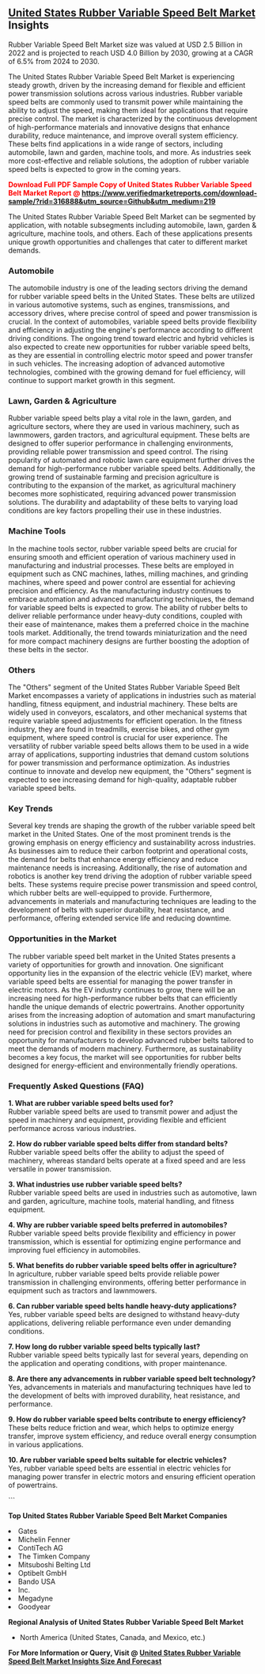 <h2><a href="https://www.verifiedmarketreports.com/download-sample/?rid=316888&amp;utm_source=Github&amp;utm_medium=219" target="_blank">United States Rubber Variable Speed Belt Market</a> Insights</h2><p>Rubber Variable Speed Belt Market size was valued at USD 2.5 Billion in 2022 and is projected to reach USD 4.0 Billion by 2030, growing at a CAGR of 6.5% from 2024 to 2030.</p><p> <p>The United States Rubber Variable Speed Belt Market is experiencing steady growth, driven by the increasing demand for flexible and efficient power transmission solutions across various industries. Rubber variable speed belts are commonly used to transmit power while maintaining the ability to adjust the speed, making them ideal for applications that require precise control. The market is characterized by the continuous development of high-performance materials and innovative designs that enhance durability, reduce maintenance, and improve overall system efficiency. These belts find applications in a wide range of sectors, including automobile, lawn and garden, machine tools, and more. As industries seek more cost-effective and reliable solutions, the adoption of rubber variable speed belts is expected to grow in the coming years. <b><p><span class=""><span style="color: #ff0000;"><strong>Download Full PDF Sample Copy of United States Rubber Variable Speed Belt Market Report</strong> @ </span><a href="https://www.verifiedmarketreports.com/download-sample/?rid=316888&amp;utm_source=Github&amp;utm_medium=219" target="_blank">https://www.verifiedmarketreports.com/download-sample/?rid=316888&amp;utm_source=Github&amp;utm_medium=219</a></span></p></b></p> <p>The United States Rubber Variable Speed Belt Market can be segmented by application, with notable subsegments including automobile, lawn, garden & agriculture, machine tools, and others. Each of these applications presents unique growth opportunities and challenges that cater to different market demands.</p> <h3>Automobile</h3> <p>The automobile industry is one of the leading sectors driving the demand for rubber variable speed belts in the United States. These belts are utilized in various automotive systems, such as engines, transmissions, and accessory drives, where precise control of speed and power transmission is crucial. In the context of automobiles, variable speed belts provide flexibility and efficiency in adjusting the engine's performance according to different driving conditions. The ongoing trend toward electric and hybrid vehicles is also expected to create new opportunities for rubber variable speed belts, as they are essential in controlling electric motor speed and power transfer in such vehicles. The increasing adoption of advanced automotive technologies, combined with the growing demand for fuel efficiency, will continue to support market growth in this segment.</p> <h3>Lawn, Garden & Agriculture</h3> <p>Rubber variable speed belts play a vital role in the lawn, garden, and agriculture sectors, where they are used in various machinery, such as lawnmowers, garden tractors, and agricultural equipment. These belts are designed to offer superior performance in challenging environments, providing reliable power transmission and speed control. The rising popularity of automated and robotic lawn care equipment further drives the demand for high-performance rubber variable speed belts. Additionally, the growing trend of sustainable farming and precision agriculture is contributing to the expansion of the market, as agricultural machinery becomes more sophisticated, requiring advanced power transmission solutions. The durability and adaptability of these belts to varying load conditions are key factors propelling their use in these industries.</p> <h3>Machine Tools</h3> <p>In the machine tools sector, rubber variable speed belts are crucial for ensuring smooth and efficient operation of various machinery used in manufacturing and industrial processes. These belts are employed in equipment such as CNC machines, lathes, milling machines, and grinding machines, where speed and power control are essential for achieving precision and efficiency. As the manufacturing industry continues to embrace automation and advanced manufacturing techniques, the demand for variable speed belts is expected to grow. The ability of rubber belts to deliver reliable performance under heavy-duty conditions, coupled with their ease of maintenance, makes them a preferred choice in the machine tools market. Additionally, the trend towards miniaturization and the need for more compact machinery designs are further boosting the adoption of these belts in the sector.</p> <h3>Others</h3> <p>The "Others" segment of the United States Rubber Variable Speed Belt Market encompasses a variety of applications in industries such as material handling, fitness equipment, and industrial machinery. These belts are widely used in conveyors, escalators, and other mechanical systems that require variable speed adjustments for efficient operation. In the fitness industry, they are found in treadmills, exercise bikes, and other gym equipment, where speed control is crucial for user experience. The versatility of rubber variable speed belts allows them to be used in a wide array of applications, supporting industries that demand custom solutions for power transmission and performance optimization. As industries continue to innovate and develop new equipment, the "Others" segment is expected to see increasing demand for high-quality, adaptable rubber variable speed belts.</p> <h3>Key Trends</h3> <p>Several key trends are shaping the growth of the rubber variable speed belt market in the United States. One of the most prominent trends is the growing emphasis on energy efficiency and sustainability across industries. As businesses aim to reduce their carbon footprint and operational costs, the demand for belts that enhance energy efficiency and reduce maintenance needs is increasing. Additionally, the rise of automation and robotics is another key trend driving the adoption of rubber variable speed belts. These systems require precise power transmission and speed control, which rubber belts are well-equipped to provide. Furthermore, advancements in materials and manufacturing techniques are leading to the development of belts with superior durability, heat resistance, and performance, offering extended service life and reducing downtime.</p> <h3>Opportunities in the Market</h3> <p>The rubber variable speed belt market in the United States presents a variety of opportunities for growth and innovation. One significant opportunity lies in the expansion of the electric vehicle (EV) market, where variable speed belts are essential for managing the power transfer in electric motors. As the EV industry continues to grow, there will be an increasing need for high-performance rubber belts that can efficiently handle the unique demands of electric powertrains. Another opportunity arises from the increasing adoption of automation and smart manufacturing solutions in industries such as automotive and machinery. The growing need for precision control and flexibility in these sectors provides an opportunity for manufacturers to develop advanced rubber belts tailored to meet the demands of modern machinery. Furthermore, as sustainability becomes a key focus, the market will see opportunities for rubber belts designed for energy-efficient and environmentally friendly operations.</p> <h3>Frequently Asked Questions (FAQ)</h3> <p><b>1. What are rubber variable speed belts used for?</b><br>Rubber variable speed belts are used to transmit power and adjust the speed in machinery and equipment, providing flexible and efficient performance across various industries.</p> <p><b>2. How do rubber variable speed belts differ from standard belts?</b><br>Rubber variable speed belts offer the ability to adjust the speed of machinery, whereas standard belts operate at a fixed speed and are less versatile in power transmission.</p> <p><b>3. What industries use rubber variable speed belts?</b><br>Rubber variable speed belts are used in industries such as automotive, lawn and garden, agriculture, machine tools, material handling, and fitness equipment.</p> <p><b>4. Why are rubber variable speed belts preferred in automobiles?</b><br>Rubber variable speed belts provide flexibility and efficiency in power transmission, which is essential for optimizing engine performance and improving fuel efficiency in automobiles.</p> <p><b>5. What benefits do rubber variable speed belts offer in agriculture?</b><br>In agriculture, rubber variable speed belts provide reliable power transmission in challenging environments, offering better performance in equipment such as tractors and lawnmowers.</p> <p><b>6. Can rubber variable speed belts handle heavy-duty applications?</b><br>Yes, rubber variable speed belts are designed to withstand heavy-duty applications, delivering reliable performance even under demanding conditions.</p> <p><b>7. How long do rubber variable speed belts typically last?</b><br>Rubber variable speed belts typically last for several years, depending on the application and operating conditions, with proper maintenance.</p> <p><b>8. Are there any advancements in rubber variable speed belt technology?</b><br>Yes, advancements in materials and manufacturing techniques have led to the development of belts with improved durability, heat resistance, and performance.</p> <p><b>9. How do rubber variable speed belts contribute to energy efficiency?</b><br>These belts reduce friction and wear, which helps to optimize energy transfer, improve system efficiency, and reduce overall energy consumption in various applications.</p> <p><b>10. Are rubber variable speed belts suitable for electric vehicles?</b><br>Yes, rubber variable speed belts are essential in electric vehicles for managing power transfer in electric motors and ensuring efficient operation of powertrains.</p> ```</p><p><strong>Top United States Rubber Variable Speed Belt Market Companies</strong></p><div data-test-id=""><p><li>Gates</li><li> Michelin Fenner</li><li> ContiTech AG</li><li> The Timken Company</li><li> Mitsuboshi Belting Ltd</li><li> Optibelt GmbH</li><li> Bando USA</li><li> Inc.</li><li> Megadyne</li><li> Goodyear</li></p><div><strong>Regional Analysis of&nbsp;United States Rubber Variable Speed Belt Market</strong></div><ul><li dir="ltr"><p dir="ltr">North America&nbsp;(United States, Canada, and Mexico, etc.)</p></li></ul><p><strong>For More Information or Query, Visit @&nbsp;</strong><strong><a href="https://www.verifiedmarketreports.com/product/rubber-variable-speed-belt-market/?utm_source=Github&amp;utm_medium=219" target="_blank">United States Rubber Variable Speed Belt Market Insights Size And Forecast</a></strong></p></div>
